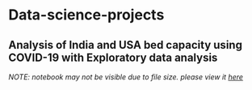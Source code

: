 # Data-science-projects

## Analysis of India and USA bed capacity using COVID-19 with Exploratory data analysis

<i>NOTE: notebook may not be visible due to file size. please view it <a href = "https://nbviewer.org/github/OmkarDhekane/Data-science-projects/blob/main/USA_India_beds_analysis_omkar%28PICT%29.ipynb">here</a></i> 
